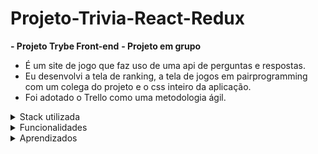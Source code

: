 # Projeto-Trivia-React-Redux

**- Projeto Trybe Front-end**
**- Projeto em grupo**

- É um site de jogo que faz uso de uma api de perguntas e respostas.
- Eu desenvolvi a tela de ranking, a tela de jogos em pairprogramming com um colega do projeto e o css inteiro da aplicação. 
- Foi adotado o Trello como uma metodologia ágil.

<details><summary>Stack utilizada</summary>
<ul>
  <li>Framework: React Redux</li>
  <li>Linguagem: Javascript</li>
  <li>Estilização: Css3</li>
  <li>Testes: Jest e RTL</li>
  <li>Medotologia ágil: Trello</li>
</ul>
</details>

<details><summary>Funcionalidades</summary>
<ul>
   <li>Cadastro do jogador</li>
   <li>Jogar um quizz</li>
   <li>Ver pontuação dos jogadores</li>
</ul>
</details>

<details><summary>Aprendizados</summary>
 <ul>
  <li>Estilizar uma aplicação inteira</li>
  <li>Aprimorar conhecimento em Redux</li>
  <li>Mergear branchs do github</li>
  <li>Trabalhar em equipe</li>
  <li>Comunicar, dar e receber feedback e empatia</li>
</ul>
</details>
